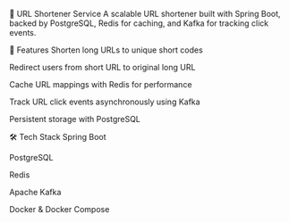 📎 URL Shortener Service
A scalable URL shortener built with Spring Boot, backed by PostgreSQL, Redis for caching, and Kafka for tracking click events.

🚀 Features
Shorten long URLs to unique short codes

Redirect users from short URL to original long URL

Cache URL mappings with Redis for performance

Track URL click events asynchronously using Kafka

Persistent storage with PostgreSQL

🛠️ Tech Stack
Spring Boot

PostgreSQL

Redis

Apache Kafka

Docker & Docker Compose

